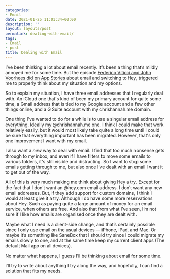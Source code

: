 ```yaml
---
categories:
- Email
date: 2021-01-25 11:01:34+00:00
description: ''
layout: layouts/post
permalink: dealing-with-email/
tags:
- Email
- post
title: Dealing with Email
---
```


I’ve been thinking a lot about email recently. It’s been a thing that’s mildly annoyed me for some time. But the episode [Federico Viticci and John Voorhees did on App Stories](https://appstories.net/episodes/196/) about email and switching to Hey, triggered me to properly think about my situation and my options.

So to explain my situation, I have three email addresses that I regularly deal with. An iCloud one that's kind of been my primary account for quite some time, a Gmail address that is tied to my Google account and a few other things online, and a G Suite account with my chrishannah.me domain.

One thing I've wanted to do for a while is to use a singular email address for everything. Ideally my @chrishannah.me one. I think I could make that work relatively easily, but it would most likely take quite a long time until I could be sure that everything important has been migrated. However, that's only one improvement I want with my email.

I also want a *new* way to deal with email. I find that too much nonsense gets through to my inbox, and even if I have filters to move some emails to various folders, it's still visible and distracting. So I want to stop some emails getting through to me, but also once I’ve dealt with an email I want it to get out of the way.

All of this is very much making me think about giving Hey a try. Except for the fact that I don’t want an @hey.com email address. I don’t want any new email addresses. But, if they add support for custom domains, I think I would at least give it a try. Although I do have some more reservations about Hey. Such as paying quite a large amount of money for an email service, when others are free. And also that from what I’ve seen, I’m not sure if I like how emails are organised once they are dealt with.

Maybe what I need is a client-side change, and that’s certainly possible since I only use email on the usual devices — iPhone, iPad, and Mac. Or maybe it’s something like SaneBox that I should try since I could migrate my emails slowly to one, and at the same time keep my current client apps (The default Mail app on all devices).

No matter what happens, I guess I’ll be thinking about email for some time. 

I’ll try to write about anything I try along the way, and hopefully, I can find a solution that fits my needs.